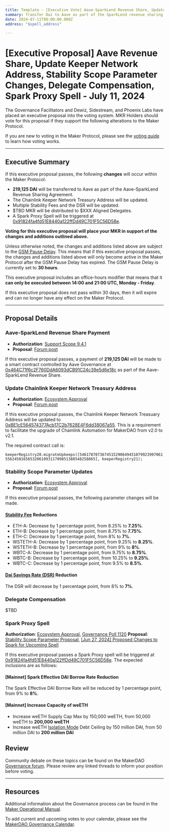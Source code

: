 ```yaml
---
title: Template - [Executive Vote] Aave-SparkLend Revenue Share, Update Keeper Network Address, Stability Scope Parameter Changes, Delegate Compensation, Spark Proxy Spell - July 11, 2024
summary: Transfer Dai to Aave as part of the SparkLend revenue sharing agreement, update the Chainlink Keeper Network Treasury Address, make Stability Fee and DSR changes as per the Stability Scope, trigger a Spark Proxy Spell.
date: 2024-07-11T00:00:00.000Z
address: "$spell_address"

---
```

# [Executive Proposal] Aave Revenue Share, Update Keeper Network Address, Stability Scope Parameter Changes, Delegate Compensation, Spark Proxy Spell - July 11, 2024

The Governance Facilitators and Dewiz, Sidestream, and Phoenix Labs have placed an executive proposal into the voting system. MKR Holders should vote for this proposal if they support the following alterations to the Maker Protocol.

If you are new to voting in the Maker Protocol, please see the [voting guide](https://manual.makerdao.com/governance/voting-in-makerdao/on-chain-governance) to learn how voting works.

---

## Executive Summary

If this executive proposal passes, the following **changes** will occur within the Maker Protocol:

- **219,125 DAI** will be transferred to Aave as part of the Aave-SparkLend Revenue Sharing Agreement.
- The Chainlink Keeper Network Treasury Address will be updated.
- Multiple Stability Fees and the DSR will be updated.
- $TBD MKR will be distributed to $XXX Aligned Delegates.
- A Spark Proxy Spell will be triggered at [0x91824fa4fd51E8440a122ffDd49C701F5C56D58e](https://etherscan.io/address/0x91824fa4fd51E8440a122ffDd49C701F5C56D58e).

**Voting for this executive proposal will place your MKR in support of the changes and additions outlined above.**

Unless otherwise noted, the changes and additions listed above are subject to the [GSM Pause Delay](https://manual.makerdao.com/parameter-index/core/param-gsm-pause-delay). This means that if this executive proposal passes, the changes and additions listed above will only become active in the Maker Protocol after the GSM Pause Delay has expired. The GSM Pause Delay is currently set to **30 hours**.

This executive proposal includes an office-hours modifier that means that it **can only be executed between 14:00 and 21:00 UTC, Monday - Friday**.

If this executive proposal does not pass within 30 days, then it will expire and can no longer have any effect on the Maker Protocol.

---

## Proposal Details

### Aave-SparkLend Revenue Share Payment

- **Authorization**: [Support Scope 9.4.1](https://mips.makerdao.com/mips/details/MIP106#9-4-1-spark-protocol-aave-revenue-share)
- **Proposal**: [Forum post](https://forum.makerdao.com/t/spark-aave-revenue-share-calculation-payment-4-q2-2024/24572)

If this executive proposal passes, a payment of **219,125 DAI** will be made to a smart contract controlled by Aave Governance at [0x464C71f6c2F760DdA6093dCB91C24c39e5d6e18c](https://etherscan.io/address/0x464C71f6c2F760DdA6093dCB91C24c39e5d6e18c) as part of the Aave-SparkLend Revenue Share.

### Update Chainlink Keeper Network Treasury Address

- **Authorization**: [Ecosystem Approval](https://forum.makerdao.com/t/amend-keeper-network-chainlink-automation-v2-1/24593/3)
- **Proposal**: [Forum post](https://forum.makerdao.com/t/amend-keeper-network-chainlink-automation-v2-1/24593)

If this executive proposal passes, the Chainlink Keeper Network Treasuary Address will be updated to [0xBE1cE564574377Acb17C2b7628E4F6dd38067a55](https://etherscan.io/address/0xBE1cE564574377Acb17C2b7628E4F6dd38067a55). This is a requirement to facilitate the upgrade of Chainlink Automation for MakerDAO from v2.0 to v2.1.

The required contract call is:

`keeperRegistry20.migrateUpkeeps([54617870736745152906494510799239970615562458165653206109311709851388548258865], keeperRegistry21);`

### Stability Scope Parameter Updates

- **Authorization**: [Ecosystem Approval](https://forum.makerdao.com/t/stability-scope-parameter-changes-14/24594/2)
- **Proposal**: [Forum post](https://forum.makerdao.com/t/stability-scope-parameter-changes-14/24594)

If this executive proposal passes, the following parameter changes will be made.

#### [Stability Fee](https://mips.makerdao.com/mips/details/MIP104#14-3-1-3-stability-fee-sf-) Reductions

- ETH-A: Decrease by 1 percentage point, from 8.25% to **7.25%**.
- ETH-B: Decrease by 1 percentage point, from 8.75% to **7.75%**.
- ETH-C: Decrease by 1 percentage point, from 8% to **7%**.
- WSTETH-A: Decrease by 1 percentage point, from 9.25% to **8.25%**.
- WSTETH-B: Decrease by 1 percentage point, from 9% to **8%**.
- WBTC-A: Decrease by 1 percentage point, from 9.75% to **8.75%**.
- WBTC-B: Decrease by 1 percentage point, from 10.25% to **9.25%**.
- WBTC-C: Decrease by 1 percentage point, from 9.5% to **8.5%**.

#### [Dai Savings Rate (DSR)](https://mips.makerdao.com/mips/details/MIP104#3-2-the-dai-savings-rate) Reduction

The DSR will decrease by 1 percentage point, from 8% to **7%**.

### Delegate Compensation

$TBD

### Spark Proxy Spell

**Authorization**: [Ecosystem Approval]($TBD), [Governance Poll 1120](  https://vote.makerdao.com/polling/QmTBsxR5)
**Proposal**: [Stability Scope Parameter Proposal](https://forum.makerdao.com/t/stability-scope-parameter-changes-14/24594), [[Jun 27, 2024] Proposed Changes to Spark for Upcoming Spell](https://forum.makerdao.com/t/jun-27-2024-proposed-changes-to-spark-for-upcoming-spell/24552)

If this executive proposal passes a Spark Proxy spell will be triggered at [0x91824fa4fd51E8440a122ffDd49C701F5C56D58e](https://etherscan.io/address/0x91824fa4fd51E8440a122ffDd49C701F5C56D58e). The expected inclusions are as follows:

#### [Mainnet] Spark Effective DAI Borrow Rate Reduction

The Spark Effective DAI Borrow Rate will be reduced by 1 percentage point, from 9% to **8%**.

#### [Mainnet] Increase Capacity of weETH

- Increase weETH Supply Cap Max by 150,000 weETH, from 50,000 weETH to **200,000 weETH**
- Increase weETH [Isolation Mode](https://docs.spark.fi/defi-infrastructure/sparklend/spark-lend-features) Debt Ceiling by 150 million DAI, from 50 million DAI to **200 million DAI**

## Review

Community debate on these topics can be found on the MakerDAO [Governance forum](https://forum.makerdao.com/). Please review any linked threads to inform your position before voting.

---

## Resources

Additional information about the Governance process can be found in the [Maker Operational Manual](https://manual.makerdao.com).

To add current and upcoming votes to your calendar, please see the [MakerDAO Governance Calendar](https://manual.makerdao.com/makerdao/calendars/governance-calendar).
